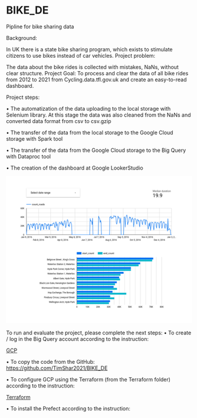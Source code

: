 # BIKE_DE
Pipline for bike sharing data



Background: 

In UK there is a state bike sharing program, which exists to stimulate citizens to use bikes instead of car vehicles. 
Project problem: 

The data about the bike rides is collected with mistakes, NaNs, without clear structure.
Project Goal: To process and clear the data of all bike rides from 2012 to 2021 from Cycling.data.tfl.gov.uk and create an easy-to-read dashboard.

Project steps:

• The automatization of the data uploading to the local storage with Selenium library. At this stage the data was also cleaned from the NaNs and converted data format from csv to csv.gzip

• The transfer of the data from the local storage to the Google Cloud storage with Spark tool

• The transfer of the data from the Google Cloud storage to the Big Query with Dataproc tool

• The creation of the dashboard at Google LookerStudio 

![Bicycle rental](/bike_rental.png)


To run and evaluate the project, please complete the next steps:
• To create / log in the Big Query account according to the instruction: 

[GCP](https://github.com/DataTalksClub/data-engineering-zoomcamp/blob/main/week_1_basics_n_setup/1_terraform_gcp/2_gcp_overview.md)

• To copy the code from the GitHub: <https://github.com/TimShar2021/BIKE_DE>

• To configure GCP using the Terraform (from the Terraform folder) according to the instruction:

[Terraform](https://github.com/DataTalksClub/data-engineering-zoomcamp/tree/main/week_1_basics_n_setup/1_terraform_gcp/terraform)

• To install the Prefect according to the instruction: 
